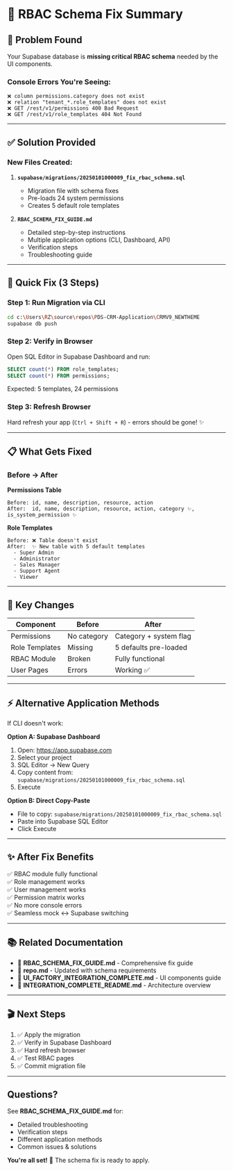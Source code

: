# 🔧 RBAC Schema Fix Summary

## 🚨 Problem Found

Your Supabase database is **missing critical RBAC schema** needed by the UI components.

### Console Errors You're Seeing:
```
❌ column permissions.category does not exist
❌ relation "tenant_*.role_templates" does not exist
❌ GET /rest/v1/permissions 400 Bad Request
❌ GET /rest/v1/role_templates 404 Not Found
```

---

## ✅ Solution Provided

### New Files Created:

1. **`supabase/migrations/20250101000009_fix_rbac_schema.sql`**
   - Migration file with schema fixes
   - Pre-loads 24 system permissions
   - Creates 5 default role templates

2. **`RBAC_SCHEMA_FIX_GUIDE.md`**
   - Detailed step-by-step instructions
   - Multiple application options (CLI, Dashboard, API)
   - Verification steps
   - Troubleshooting guide

---

## 🎯 Quick Fix (3 Steps)

### Step 1: Run Migration via CLI
```bash
cd c:\Users\RZ\source\repos\PDS-CRM-Application\CRMV9_NEWTHEME
supabase db push
```

### Step 2: Verify in Browser
Open SQL Editor in Supabase Dashboard and run:
```sql
SELECT count(*) FROM role_templates;
SELECT count(*) FROM permissions;
```
Expected: 5 templates, 24 permissions

### Step 3: Refresh Browser
Hard refresh your app (`Ctrl + Shift + R`) - errors should be gone! ✨

---

## 📋 What Gets Fixed

### Before → After

**Permissions Table**
```
Before: id, name, description, resource, action
After:  id, name, description, resource, action, category ✨, is_system_permission ✨
```

**Role Templates**
```
Before: ❌ Table doesn't exist
After:  ✨ New table with 5 default templates
  - Super Admin
  - Administrator  
  - Sales Manager
  - Support Agent
  - Viewer
```

---

## 🔑 Key Changes

| Component | Before | After |
|-----------|--------|-------|
| Permissions | No category | Category + system flag |
| Role Templates | Missing | 5 defaults pre-loaded |
| RBAC Module | Broken | Fully functional |
| User Pages | Errors | Working ✅ |

---

## ⚡ Alternative Application Methods

If CLI doesn't work:

**Option A: Supabase Dashboard**
1. Open: https://app.supabase.com
2. Select your project
3. SQL Editor → New Query
4. Copy content from: `supabase/migrations/20250101000009_fix_rbac_schema.sql`
5. Execute

**Option B: Direct Copy-Paste**
- File to copy: `supabase/migrations/20250101000009_fix_rbac_schema.sql`
- Paste into Supabase SQL Editor
- Click Execute

---

## ✨ After Fix Benefits

✅ RBAC module fully functional  
✅ Role management works  
✅ User management works  
✅ Permission matrix works  
✅ No more console errors  
✅ Seamless mock ↔ Supabase switching  

---

## 📚 Related Documentation

- 📖 **RBAC_SCHEMA_FIX_GUIDE.md** - Comprehensive fix guide
- 📖 **repo.md** - Updated with schema requirements
- 📖 **UI_FACTORY_INTEGRATION_COMPLETE.md** - UI components guide
- 📖 **INTEGRATION_COMPLETE_README.md** - Architecture overview

---

## 🎬 Next Steps

1. ✅ Apply the migration
2. ✅ Verify in Supabase Dashboard
3. ✅ Hard refresh browser
4. ✅ Test RBAC pages
5. ✅ Commit migration file

---

## Questions?

See **RBAC_SCHEMA_FIX_GUIDE.md** for:
- Detailed troubleshooting
- Verification steps
- Different application methods
- Common issues & solutions

**You're all set!** 🚀 The schema fix is ready to apply.
